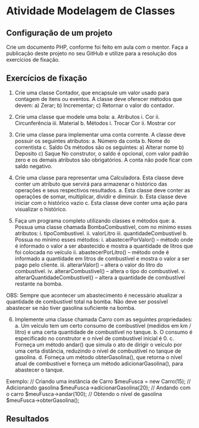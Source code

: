 # Atividade Modelagem de Classes

## Configuração de um projeto

Crie um documento PHP, conforme foi feito em aula com o mentor. 
Faça a publicação deste projeto no seu GitHub e utilize para a resolução dos exercícios de fixação.

## Exercícios de fixação

1. Crie uma classe Contador, que encapsule um valor usado para
contagem de itens ou eventos. A classe deve oferecer métodos que
devem:
    a) Zerar;
    b) Incrementar;
    c) Retornar o valor do contador.


2. Crie uma classe que modele uma bola:
    a. Atributos
        i. Cor
        ii. Circunferência
        iii. Material
    b. Métodos
        i. Trocar Cor
        ii. Mostrar cor


3. Crie uma classe para implementar uma conta corrente. A classe
deve possuir os seguintes atributos:
    a. Número da conta
    b. Nome do correntista
    c. Saldo
Os métodos são os seguintes:
    a) Alterar nome
    b) Deposito
    c) Saque
No construtor, o saldo é opcional, com valor padrão zero e os
demais atributos são obrigatórios. A conta não pode ficar com saldo
negativo.


4. Crie uma classe para representar uma Calculadora. Esta classe
deve conter um atributo que servirá para armazenar o histórico das
operações e seus respectivos resultados.
    a. Esta classe deve conter as operações de somar, multiplicar,
dividir e diminuir.
    b. Esta classe deve iniciar com o histórico vazio
    c. Esta classe deve conter uma ação para visualizar o histórico.


5. Faça um programa completo utilizando classes e métodos que:
    a. Possua uma classe chamada BombaCombustivel, com no
mínimo esses atributos:
        i. tipoCombustivel.
        ii. valorLitro
        iii. quantidadeCombustivel
    b. Possua no mínimo esses métodos:
        i. abastecerPorValor() – método onde é informado o
valor a ser abastecido e mostra a quantidade de litros
que foi colocada no veículo
        ii. abastecerPorLitro() – método onde é informado a
quantidade em litros de combustível e mostra o valor a
ser pago pelo cliente.
        iii. alterarValor() – altera o valor do litro do combustível.
        iv. alterarCombustivel() – altera o tipo do combustível.
        v. alterarQuantidadeCombustivel() – altera a
quantidade de combustível restante na bomba.

OBS: Sempre que acontecer um abastecimento é necessário
atualizar a quantidade de combustível total na bomba. Não deve ser
possível abastecer se não tiver gasolina suficiente na bomba.


6. Implemente uma classe chamada Carro com as seguintes
propriedades:
    a. Um veículo tem um certo consumo de combustível (medidos
em km / litro) e uma certa quantidade de combustível no
tanque.
    b. O consumo é especificado no construtor e o nível de
combustível inicial é 0.
    c. Forneça um método andar() que simula o ato de dirigir o
veículo por uma certa distância, reduzindo o nível de
combustível no tanque de gasolina.
    d. Forneça um método obterGasolina(), que retorna o nível atual
de combustível e forneça um método adicionarGasolina(),
para abastecer o tanque.

Exemplo:
// Criando uma instância de Carro
$meuFusca = new Carro(15);
// Adicionando gasolina
$meuFusca->adicionarGasolina(20);
// Andando com o carro
$meuFusca->andar(100);
// Obtendo o nível de gasolina
$meuFusca->obterGasolina();


## Resultados

<!-- ![exercicio01e02](https://github.com/lipemp/aulas_php/blob/main/atividade_pratica_01/images/exercicios01e02.jpg)
![exercicio03](https://github.com/lipemp/aulas_php/blob/main/atividade_pratica_01/images/exercicio03.jpg) -->